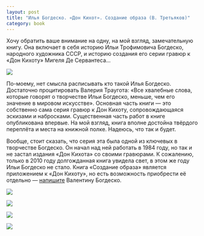 ```yaml
---
layout: post
title: "Илья Богдеско. «Дон Кихот». Создание образа (В. Третьяков)"
category: book
---
```

Хочу обратить ваше внимание на одну, на мой взгляд, замечательную книгу. Она включает в себя историю Ильи Трофимовича Богдеско, народного художника СССР, и историю создания его серии гравюр к «Дон Кихоту» Мигеля Де Сервантеса...

![](https://pics.livejournal.com/quillcraft/pic/001a3g50)

По-моему, нет смысла расписывать кто такой Илья Богдеско. Достаточно процитировать Валерия Траугота: «Все хвалебные слова, которые говорят о творчестве Ильи Богдеско, меньше, чем его значение в мировом искусстве». Основная часть книги — это собственно сама серия гравюр к Дон Кихоту, сопровождающаяся эскизами и набросками. Существенная часть работ в книге опубликована впервые. На мой взгляд, книга вполне достойна твёрдого переплёта и места на книжной полке. Надеюсь, что так и будет.

Вообще, стоит сказать, что серия эта была одной из ключевых в творчестве Богдеско. Он начал над ней работать в 1984 году, но так и не застал издания «Дон Кихота» со своими гравюрами. К сожалению, только в 2010 году долгожданная книга увидела свет, в этом же году Ильи Богдеско не стало. Книга «Создание образа» является приложением к «Дон Кихоту», но есть возможность приобрести её отдельно — [напишите](mailto:bogdesco_v@mail.ru) Валентину Богдеско.

![](https://pics.livejournal.com/quillcraft/pic/001a4tk6)

![](https://pics.livejournal.com/quillcraft/pic/001a5pe8)

![](https://pics.livejournal.com/quillcraft/pic/001a6k0r)

![](https://pics.livejournal.com/quillcraft/pic/001a7f4s)
